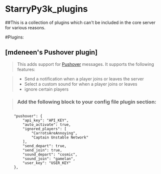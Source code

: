 StarryPy3k_plugins
================

##This is a collection of plugins which can't be included in the core server for various reasons.  

#Plugins: 

## [mdeneen's Pushover plugin]
> This adds support for [Pushover](https://pushover.net) messages.  It supports the following features:

> - Send a notification when a player joins or leaves the server
> - Select a custom sound for when a player joins or leaves
> - ignore certain players

> ### Add the following block to your config file plugin section:
> ```
        "pushover": {
            "api_key": "API_KEY",
            "auto_activate": true,
            "ignored_players": [
                "CarrotsAreAnnoying",
                "Captain Unstable Network"
            ],
            "send_depart": true,
            "send_join": true,
            "sound_depart": "cosmic",
            "sound_join": "gamelan",
            "user_key": "USER_KEY"
        },
>```
